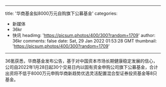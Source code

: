
---
title: '华商基金拟8000万元自购旗下公募基金'
categories: 
 - 新媒体
 - 36kr
 - 快讯
headimg: 'https://picsum.photos/400/300?random=1709'
author: 36kr
comments: false
date: Sat, 29 Jan 2022 01:53:28 GMT
thumbnail: 'https://picsum.photos/400/300?random=1709'
---

<div>   
36氪获悉，华商基金发布公告，基于对中国资本市场长期健康稳定发展的信心，公司自2022年1月28日起30个交易日内以固有资金申购公司旗下公募基金，合计出资将不低于8000万元申购华商新趋势优选灵活配置混合型证券投资基金等8只基金。  
</div>
            